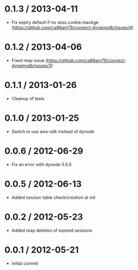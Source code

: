 0.1.3 / 2013-04-11
==================

  * Fix expiry default if no sess.cookie.maxAge (https://github.com/ca98am79/connect-dynamodb/issues/4)

0.1.2 / 2013-04-06
==================

  * Fixed reap issue (https://github.com/ca98am79/connect-dynamodb/issues/3)

0.1.1 / 2013-01-26
==================

  * Cleanup of tests 

0.1.0 / 2013-01-25
==================

  * Switch to use aws-sdk instead of dynode
  
0.0.6 / 2012-06-29
==================

  * Fix an error with dynode 0.5.0
  
0.0.5 / 2012-06-13
==================

  * Added session table check/creation at init

0.0.2 / 2012-05-23
==================

  * Added reap deletion of expired sessions
  
0.0.1 / 2012-05-21
==================

  * Initial commit

